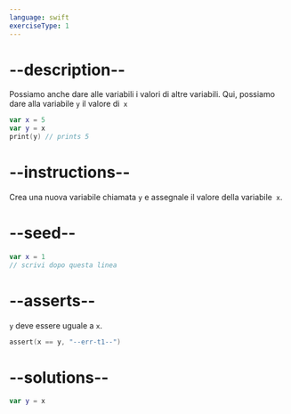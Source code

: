 ```yaml
---
language: swift
exerciseType: 1
---
```


# --description--

Possiamo anche dare alle variabili i valori di altre variabili.
Qui, possiamo dare alla variabile `y` il valore di` x`
```swift
var x = 5
var y = x
print(y) // prints 5
```

# --instructions--

Crea una nuova variabile chiamata `y` e assegnale il valore della variabile` x`.

# --seed--

```swift
var x = 1
// scrivi dopo questa linea
```

# --asserts--

`y` deve essere uguale a `x`.

```swift
assert(x == y, "--err-t1--")
```

# --solutions--

```swift
var y = x
```
